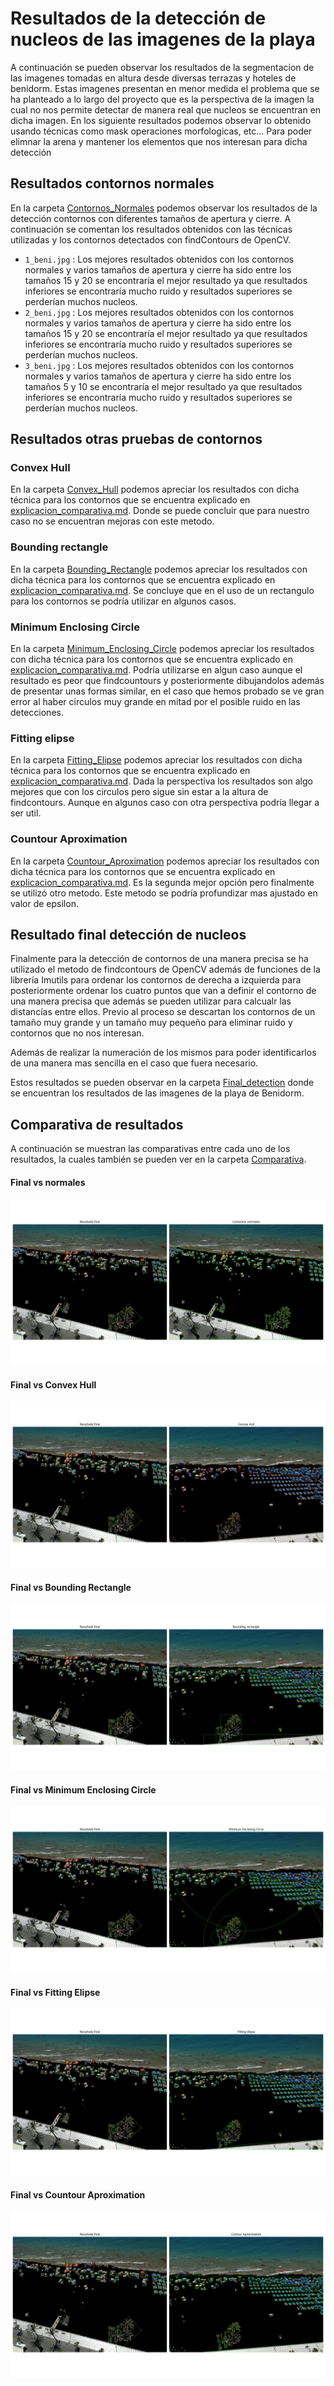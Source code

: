 # Resultados de la detección de nucleos de las imagenes de la playa
A continuación se pueden observar los resultados de la segmentacion de las imagenes tomadas en altura desde diversas terrazas y hoteles de benidorm. Estas imagenes presentan en menor medida el problema que se ha planteado a lo largo del proyecto que es la perspectiva de la imagen la cual no nos permite detectar de manera real que nucleos se encuentran en dicha imagen. En los siguiente resultados podemos observar lo obtenido usando técnicas como mask operaciones morfologicas, etc... Para poder elimnar la arena y mantener los elementos que nos interesan para dicha detección

## Resultados contornos normales
En la carpeta [Contornos_Normales](./Contornos_Normales/) podemos observar los resultados de la detección contornos con diferentes tamaños de apertura y cierre. A continuación se comentan los resultados obtenidos con las técnicas utilizadas y los contornos detectados con findContours de OpenCV.

- ``` 1_beni.jpg ``` : Los mejores resultados obtenidos con los contornos normales y varios tamaños de apertura y cierre ha sido entre los tamaños 15 y 20 se encontraría el mejor resultado ya que resultados inferiores se encontraría mucho ruido y resultados superiores se perderían muchos nucleos.
- ``` 2_beni.jpg ``` : Los mejores resultados obtenidos con los contornos normales y varios tamaños de apertura y cierre ha sido entre los tamaños 15 y 20 se encontraría el mejor resultado ya que resultados inferiores se encontraría mucho ruido y resultados superiores se perderían muchos nucleos.
- ``` 3_beni.jpg ``` : Los mejores resultados obtenidos con los contornos normales y varios tamaños de apertura y cierre ha sido entre los tamaños 5 y 10 se encontraría el mejor resultado ya que resultados inferiores se encontraría mucho ruido y resultados superiores se perderían muchos nucleos.

## Resultados otras pruebas de contornos
### Convex Hull
En la carpeta [Convex_Hull](./Convex_Hull) podemos apreciar los resultados con dicha técnica para los contornos que se encuentra explicado en [explicacion_comparativa.md](./Convex_Hull/explicacion_comparativa.md). Donde se puede concluir que para nuestro caso no se encuentran mejoras con este metodo.

### Bounding rectangle
En la carpeta [Bounding_Rectangle](./Bounding_Rectangle) podemos apreciar los resultados con dicha técnica para los contornos que se encuentra explicado en [explicacion_comparativa.md](./Bounding_Rectangle/explicacion_comparativa.md). Se concluye que en el uso de un rectangulo para los contornos se podría utilizar en algunos casos.

### Minimum Enclosing Circle
En la carpeta [Minimum_Enclosing_Circle](./Minimum_Enclosing_Circle) podemos apreciar los resultados con dicha técnica para los contornos que se encuentra explicado en [explicacion_comparativa.md](./Minimum_Enclosing_Circle/explicacion_comparativa.md). Podría utilizarse en algun caso aunque el resultado es peor que findcountours y posteriormente dibujandolos además de presentar unas formas similar, en el caso que hemos probado se ve gran error al haber circulos muy grande en mitad por el posible ruido en las detecciones.

### Fitting elipse
En la carpeta [Fitting_Elipse](./Fitting_Elipse) podemos apreciar los resultados con dicha técnica para los contornos que se encuentra explicado en [explicacion_comparativa.md](./Fitting_Elipse/explicacion_comparativa.md). Dada la perspectiva los resultados son algo mejores que con los circulos pero sigue sin estar a la altura de findcontours. Aunque en algunos caso con otra perspectiva podría llegar a ser util.

### Countour Aproximation
En la carpeta [Countour_Aproximation](./Countour_Aproximation) podemos apreciar los resultados con dicha técnica para los contornos que se encuentra explicado en [explicacion_comparativa.md](./Countour_Aproximation/explicacion_comparativa.md). Es la segunda mejor opción pero finalmente se utilizó otro metodo. Este metodo se podría profundizar mas ajustado en valor de epsilon.

## Resultado final detección de nucleos
Finalmente para la detección de contornos de una manera precisa se ha utilizado el metodo de findcontours de OpenCV además de funciones de la librería Imutils para ordenar los contornos de derecha a izquierda para posteriormente ordenar los cuatro puntos que van a definir el contorno de una manera precisa que además se pueden utilizar para calcualr las distancías entre ellos. Previo al proceso se descartan los contornos de un tamaño muy grande y un tamaño muy pequeño para eliminar ruido y contornos que no nos interesan.

Además de realizar la numeración de los mismos para poder identificarlos de una manera mas sencilla en el caso que fuera necesario.


Estos resultados se pueden observar en la carpeta [Final_detection](./Final_detection) donde se encuentran los resultados de las imagenes de la playa de Benidorm.

## Comparativa de resultados
A continuación se muestran las comparativas entre cada uno de los resultados, la cuales también se pueden ver en la carpeta [Comparativa](./Comparativas).
#### Final vs normales
![FinalvsNormales](./Comparativas/finalvsnormales.png)
#### Final vs Convex Hull
![FinalvsConvex](./Comparativas/finalvsconvexhull.png)
#### Final vs Bounding Rectangle
![FinalvsBounding](./Comparativas/finalvsrectangle.png)
#### Final vs Minimum Enclosing Circle
![FinalvsCircle](./Comparativas/finalvsminimum.png)
#### Final vs Fitting Elipse
![FinalvsElipse](./Comparativas/finalvselipse.png)
#### Final vs Countour Aproximation
![FinalvsAproximation](./Comparativas/finalvscntaprox.png)

